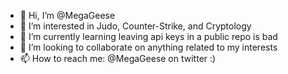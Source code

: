 - 👋 Hi, I’m @MegaGeese
- 👀 I’m interested in Judo, Counter-Strike, and Cryptology
- 🌱 I’m currently learning leaving api keys in a public repo is bad
- 💞️ I’m looking to collaborate on anything related to my interests
- 📫 How to reach me: @MegaGeese on twitter :)

<!---
MegaGeese/MegaGeese is a ✨ special ✨ repository because its `README.md` (this file) appears on your GitHub profile.
You can click the Preview link to take a look at your changes.
--->
